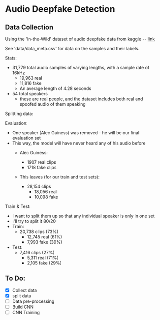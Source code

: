# Audio Deepfake Detection


## Data Collection

Using the 'In-the-Wild' dataset of audio deepfake data from kaggle -- [link](https://www.kaggle.com/datasets/abdallamohamed312/in-the-wild-dataset/data)

See 'data/data_meta.csv' for data on the samples and their labels.

Stats:
- 31,779 total audio samples of varying lengths, with a sample rate of 16kHz
  - 19,963 real
  - 11,816 fake
  - An average length of 4.28 seconds
- 54 total speakers
  - these are real people, and the dataset includes both real and spoofed audio of them speaking

Splitting data:


Evaluation:
- One speaker (Alec Guiness) was removed - he will be our final evaluation set
- This way, the model will have never heard any of his audio before
  - Alec Guiness:
    - 1907 real clips
    - 1718 fake clips

  - This leaves (for our train and test sets):
    - 28,154 clips
      - 18,056 real
      - 10,098 fake

Train & Test:
- I want to split them up so that any individual speaker is only in one set
- I'll try to split it 80/20
- Train:
  - 20,738 clips (73%)
    - 12,745 real (61%)
    - 7,993 fake (39%)
- Test:
  - 7,416 clips (27%)
    - 5,311 real (71%)
    - 2,105 fake (29%)




## To Do:

- [x] Collect data
- [x] split data
- [ ] Data pre-processing
- [ ] Build CNN
- [ ] CNN Training
